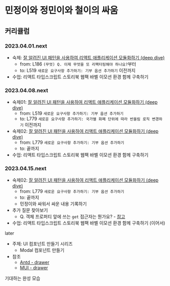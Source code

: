 # 민정이와 정민이와 철이의 싸움

## 커리큘럼

### 2023.04.01.next

- 숙제: [잘 알려진 UI 패턴을 사용하여 리액트 애플리케이션 모듈화하기 (deep dive)](./react/architecture-with-ui-patterns.md)
  - from: L186 `(무엇) Q. 이제 무엇을 또 리팩터링해야 하나요?`부터
  - to: L519 `새로운 요구사항 추가하기: 기부 옵션 추가하기` 이전까지
- 수업: 리액트 타입스크립트 스토리북 웹팩 바벨 이모션 환경 함께 구축하기

### 2023.04.08.next

- 숙제01: [잘 알려진 UI 패턴을 사용하여 리액트 애플리케이션 모듈화하기 (deep dive)](./react/architecture-with-ui-patterns.md)
  - from: L519 `새로운 요구사항 추가하기: 기부 옵션 추가하기`
  - to: L779 `새로운 요구사항 추가하기: 국가별 화폐 단위에 따라 반올림 로직 변경하기` 이전까지
- 숙제02: [잘 알려진 UI 패턴을 사용하여 리액트 애플리케이션 모듈화하기 (deep dive)](./react/architecture-with-ui-patterns.md)
  - from: L779 `새로운 요구사항 추가하기: 기부 옵션 추가하기`
  - to: 끝까지
- 수업: 리액트 타입스크립트 스토리북 웹팩 바벨 이모션 환경 함께 구축하기

### 2023.04.15.next

- 숙제02: [잘 알려진 UI 패턴을 사용하여 리액트 애플리케이션 모듈화하기 (deep dive)](./react/architecture-with-ui-patterns.md)
  - from: L779 `새로운 요구사항 추가하기: 기부 옵션 추가하기`
  - to: 끝까지
  - 민정이와 싸워서 싸운 내용 기록하기
- 추가 질문 찾아보기
  - Q. 객체 프로퍼티 앞에 쓰는 `get` 접근자는 뭔가요? - [참고](https://ko.javascript.info/property-accessors)
- 수업: 리액트 타입스크립트 스토리북 웹팩 바벨 이모션 환경 함께 구축하기 (이어서)

later

- 주제: UI 컴포넌트 만들기 시리즈
  - Modal 컴포넌트 만들기
- 참조
  - [Antd - drawer](https://ant.design/components/drawer)
  - [MUI - drawer](https://mui.com/material-ui/react-drawer/)

기대하는 완성 모습
